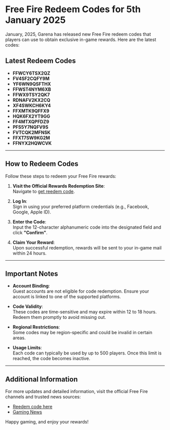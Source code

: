 # Free Fire Redeem Codes for 5th January 2025

January, 2025, Garena has released new Free Fire redeem codes that players can use to obtain exclusive in-game rewards. Here are the latest codes:

## Latest Redeem Codes
- **FFWCY6TSX2QZ**
- **FV4SF2CQFY9M**
- **YF6WN9QSFTHX**
- **FFWST4NYM6XB**
- **FFWX9TSY2QK7**
- **RDNAFV2KX2CQ**
- **XF4SWKCH6KY4**
- **FFXMTK9QFFX9**
- **HQK6FX2YT9GG**
- **FF4MTXQPFDZ9**
- **PFS5Y7NQFV9S**
- **FVTCQK2MFNSK**
- **FFXT7SW9KG2M**
- **FFNYX2HQWCVK**

---

## How to Redeem Codes

Follow these steps to redeem your Free Fire rewards:

1. **Visit the Official Rewards Redemption Site**:  
   Navigate to [get reedem code](https://theboldwave.com).
   
2. **Log In**:  
   Sign in using your preferred platform credentials (e.g., Facebook, Google, Apple ID).
   
3. **Enter the Code**:  
   Input the 12-character alphanumeric code into the designated field and click **"Confirm"**.
   
4. **Claim Your Reward**:  
   Upon successful redemption, rewards will be sent to your in-game mail within 24 hours.

---

## Important Notes

- **Account Binding**:  
  Guest accounts are not eligible for code redemption. Ensure your account is linked to one of the supported platforms.

- **Code Validity**:  
  These codes are time-sensitive and may expire within 12 to 18 hours. Redeem them promptly to avoid missing out.

- **Regional Restrictions**:  
  Some codes may be region-specific and could be invalid in certain areas.

- **Usage Limits**:  
  Each code can typically be used by up to 500 players. Once this limit is reached, the code becomes inactive.

---

## Additional Information

For more updates and detailed information, visit the official Free Fire channels and trusted news sources:

- [Reedem code here](https://theboldwave.com)
- [Gaming News](https://theboldwave.com)

Happy gaming, and enjoy your rewards!
